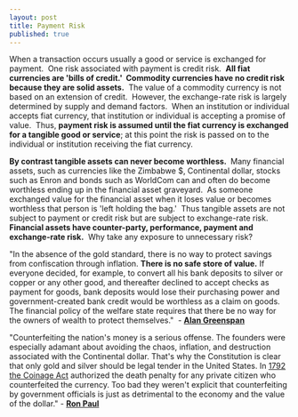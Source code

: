 ```yaml
---
layout: post
title: Payment Risk
published: true
---
```

<p><span>When a transaction occurs usually a good or service is exchanged for payment.  One risk associated with payment is credit risk.  <strong>All fiat currencies are 'bills of credit.'  Commodity currencies have no credit risk because they are solid assets.</strong>  The value of a commodity currency is not based on an extension of credit.  However, the exchange-rate risk is largely determined by supply and demand factors.  When an institution or individual accepts fiat currency, that institution or individual is accepting a promise of value.  Thus, <strong>payment risk is assumed until the fiat currency is exchanged for a tangible good or service</strong>; at this point the risk is passed on to the individual or institution receiving the fiat currency.</span></p>
<p><span><strong>By contrast tangible assets can never become worthless. </strong> Many financial assets, such as currencies like the Zimbabwe $, Continental dollar, stocks such as Enron and bonds such as WorldCom can and often do become worthless ending up in the financial asset graveyard.  As someone exchanged value for the financial asset when it loses value or becomes worthless that person is 'left holding the bag.'  Thus tangible assets are not subject to payment or credit risk but are subject to exchange-rate risk.  <strong>Financial assets have counter-party, performance, payment and exchange-rate risk.</strong>  Why take any exposure to unnecessary risk?</span></p>
<p><span>"In the absence of the gold standard, there is no way to protect savings from confiscation through inflation. <strong>There is no safe store of value.</strong> If everyone decided, for example, to convert all his bank deposits to silver or copper or any other good, and thereafter declined to accept checks as payment for goods, bank deposits would lose their purchasing power and government-created bank credit would be worthless as a claim on goods. The financial policy of the welfare state requires that there be no way for the owners of wealth to protect themselves."  - <strong><a href="http://www.runtogold.com/2008/11/gold-and-economic-freedom-by-alan-greenspan/">Alan Greenspan</a></strong></span></p>
<p><span>"Counterfeiting the nation's money is a serious offense. The founders were especially adamant about avoiding the chaos, inflation, and destruction associated with the Continental dollar. That's why the Constitution is clear that only gold and silver should be legal tender in the United States. In <a href="http://www.runtogold.com/2008/01/1792-coinage-act/" target="_blank">1792 the Coinage Act</a> authorized the death penalty for any private citizen who counterfeited the currency. Too bad they weren't explicit that counterfeiting by government officials is just as detrimental to the economy and the value of the dollar." - <a href="http://www.house.gov/paul/congrec/congrec2006/cr042506.htm" target="_blank"><strong>Ron Paul</strong></a></span></p>
